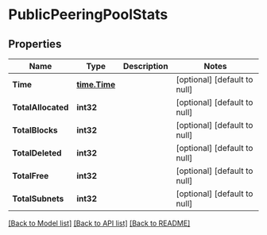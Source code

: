 # PublicPeeringPoolStats

## Properties
Name | Type | Description | Notes
------------ | ------------- | ------------- | -------------
**Time** | [**time.Time**](time.Time.md) |  | [optional] [default to null]
**TotalAllocated** | **int32** |  | [optional] [default to null]
**TotalBlocks** | **int32** |  | [optional] [default to null]
**TotalDeleted** | **int32** |  | [optional] [default to null]
**TotalFree** | **int32** |  | [optional] [default to null]
**TotalSubnets** | **int32** |  | [optional] [default to null]

[[Back to Model list]](../README.md#documentation-for-models) [[Back to API list]](../README.md#documentation-for-api-endpoints) [[Back to README]](../README.md)


